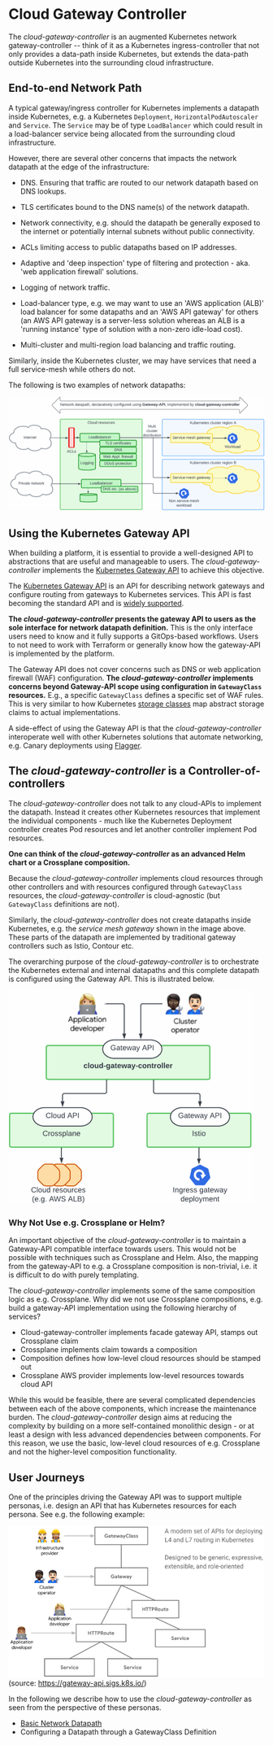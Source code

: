 # Cloud Gateway Controller

The *cloud-gateway-controller* is an augmented Kubernetes network
gateway-controller -- think of it as a Kubernetes ingress-controller
that not only provides a data-path inside Kubernetes, but extends the
data-path outside Kubernetes into the surrounding cloud
infrastructure.

## End-to-end Network Path

A typical gateway/ingress controller for Kubernetes implements a
datapath inside Kubernetes, e.g. a Kubernetes `Deployment`,
`HorizontalPodAutoscaler` and `Service`. The `Service` may be of type
`LoadBalancer` which could result in a load-balancer service being
allocated from the surrounding cloud infrastructure.

However, there are several other concerns that impacts the network
datapath at the edge of the infrastructure:

- DNS. Ensuring that traffic are routed to our network datapath based
  on DNS lookups.

- TLS certificates bound to the DNS name(s) of the network datapath.

- Network connectivity, e.g. should the datapath be generally exposed
  to the internet or potentially internal subnets without public
  connectivity.

- ACLs limiting access to public datapaths based on IP addresses.

- Adaptive and 'deep inspection' type of filtering and protection -
  aka. 'web application firewall' solutions.

- Logging of network traffic.

- Load-balancer type, e.g. we may want to use an 'AWS application
  (ALB)' load balancer for some datapaths and an 'AWS API gateway' for
  others (an AWS API gateway is a server-less solution whereas an ALB
  is a 'running instance' type of solution with a non-zero idle-load
  cost).

- Multi-cluster and multi-region load balancing and traffic routing.

Similarly, inside the Kubernetes cluster, we may have services that
need a full service-mesh while others do not.

The following is two examples of network datapaths:

![Example network datapath](doc/images/example-network-datapath.png)

## Using the Kubernetes Gateway API

When building a platform, it is essential to provide a well-designed
API to abstractions that are useful and manageable to users. The
*cloud-gateway-controller* implements the [Kubernetes Gateway
API](https://gateway-api.sigs.k8s.io/) to achieve this objective.

The [Kubernetes Gateway API](https://gateway-api.sigs.k8s.io/) is an
API for describing network gateways and configure routing from
gateways to Kubernetes services. This API is fast becoming the
standard API and is [widely
supported](https://gateway-api.sigs.k8s.io/implementations/).

**The *cloud-gateway-controller* presents the gateway API to users as
the sole interface for network datapath definition.** This is the only
interface users need to know and it fully supports a GitOps-based
workflows. Users to not need to work with Terraform or generally know
how the gateway-API is implemented by the platform.

The Gateway API does not cover concerns such as DNS or web application
firewall (WAF) configuration. **The *cloud-gateway-controller*
implements concerns beyond Gateway-API scope using configuration in
`GatewayClass` resources.** E.g., a specific `GatewayClass` defines a
specific set of WAF rules.  This is very similar to how Kubernetes
[storage
classes](https://kubernetes.io/docs/concepts/storage/storage-classes)
map abstract storage claims to actual implementations.

A side-effect of using the Gateway API is that the
*cloud-gateway-controller* interoperate well with other Kubernetes
solutions that automate networking, e.g. Canary deployments using
[Flagger](https://flagger.app).

## The *cloud-gateway-controller* is a Controller-of-controllers

The *cloud-gateway-controller* does not talk to any cloud-APIs to
implement the datapath. Instead it creates other Kubernetes resources
that implement the individual components - much like the Kubernetes
Deployment controller creates Pod resources and let another
controller implement Pod resources.

**One can think of the *cloud-gateway-controller* as an advanced Helm
chart or a Crossplane composition.**

Because the *cloud-gateway-controller* implements cloud resources
through other controllers and with resources configured through
`GatewayClass` resources, the *cloud-gateway-controller* is
cloud-agnostic (but `GatewayClass` definitions are not).

Similarly, the *cloud-gateway-controller* does not create datapaths
inside Kubernetes, e.g. the *service mesh gateway* shown in the image
above. These parts of the datapath are implemented by traditional
gateway controllers such as Istio, Contour etc.

The overarching purpose of the *cloud-gateway-controller* is to
orchestrate the Kubernetes external and internal datapaths and this
complete datapath is configured using the Gateway API. This is
illustrated below.

![Controller hierarchy](doc/images/controller-hierarchy.png)

### Why Not Use e.g. Crossplane or Helm?

An important objective of the *cloud-gateway-controller* is to maintain
a Gateway-API compatible interface towards users. This would not be
possible with techniques such as Crossplane and Helm.  Also, the
mapping from the gateway-API to e.g. a Crossplane composition is
non-trivial, i.e. it is difficult to do with purely templating.

The *cloud-gateway-controller* implements some of the same composition
logic as e.g. Crossplane. Why did we not use Crossplane compositions,
e.g. build a gateway-API implementation using the following hierarchy
of services?

- Cloud-gateway-controller implements facade gateway API, stamps out Crossplane claim
- Crossplane implements claim towards a composition
- Composition defines how low-level cloud resources should be stamped out
- Crossplane AWS provider implements low-level resources towards cloud API

While this would be feasible, there are several complicated
dependencies between each of the above components, which increase the
maintenance burden. The *cloud-gateway-controller* design aims at
reducing the complexity by building on a more self-contained
monolithic design - or at least a design with less advanced
dependencies between components. For this reason, we use the basic,
low-level cloud resources of e.g. Crossplane and not the higher-level
composition functionality.

## User Journeys

One of the principles driving the Gateway API was to support multiple
personas, i.e. design an API that has Kubernetes resources for each
persona. See e.g. the following example:

![Gateway-API personas](doc/images/gateway-api-personas.png)
(source: https://gateway-api.sigs.k8s.io/)

In the following we describe how to use the *cloud-gateway-controller*
as seen from the perspective of these personas.

- [Basic Network Datapath](doc/basic-datapath.md)
- Configuring a Datapath through a GatewayClass Definition
